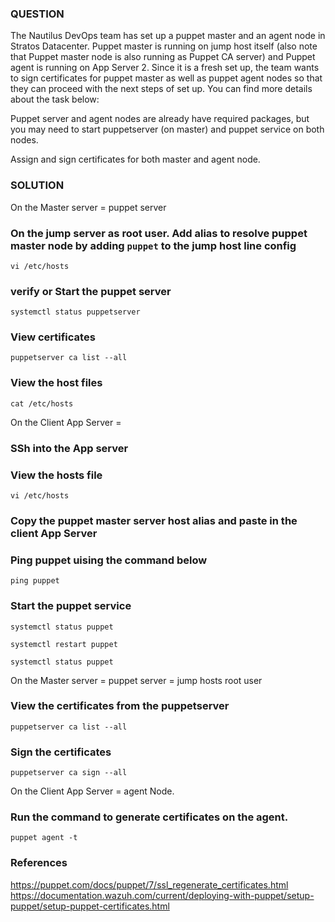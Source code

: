 ### QUESTION

The Nautilus DevOps team has set up a puppet master and an agent node in Stratos Datacenter. Puppet master is running on jump host itself (also note that Puppet master node is also running as Puppet CA server) and Puppet agent is running on App Server 2. Since it is a fresh set up, the team wants to sign certificates for puppet master as well as puppet agent nodes so that they can proceed with the next steps of set up. You can find more details about the task below:

Puppet server and agent nodes are already have required packages, but you may need to start puppetserver (on master) and puppet service on both nodes.

Assign and sign certificates for both master and agent node.


### SOLUTION

On the Master server = puppet server
### On the jump server as root user. Add alias to resolve puppet master node by adding `puppet` to the jump host line config

    vi /etc/hosts

### verify or Start the puppet server

    systemctl status puppetserver 

### View certificates

    puppetserver ca list --all

### View the host files
    cat /etc/hosts


On the Client App Server = 
### SSh into the App server

### View the hosts file

    vi /etc/hosts

### Copy the puppet master server host alias and paste in the client App Server 

### Ping puppet uising the command below 

    ping puppet

### Start the puppet service

    systemctl status puppet

    systemctl restart puppet

    systemctl status puppet
 


On the Master server = puppet server = jump hosts root user 
### View the certificates from the puppetserver

    puppetserver ca list --all

### Sign the certificates

    puppetserver ca sign --all


On the Client App Server = agent Node. 
### Run the command to generate certificates on the agent. 

    puppet agent -t 


### References

https://puppet.com/docs/puppet/7/ssl_regenerate_certificates.html
https://documentation.wazuh.com/current/deploying-with-puppet/setup-puppet/setup-puppet-certificates.html 

